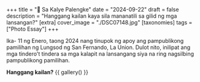 +++
title = "📰 Sa Kalye Palengke"
date = "2024-09-22"
draft = false
description = "Hanggang kailan kaya sila mananatili sa gilid ng mga lansangan?"
[extra]
cover_image = "./DSC07148.jpg"
[taxonomies]
tags = ["Photo Essay"]
+++

Ika- 11 ng Enero, taong 2024 nang tinupok ng apoy ang pampublikong pamilihan ng Lungsod ng San Fernando, La Union. Dulot nito, inilipat ang mga tindero't tindera sa mga kalapit na lansangang siya na ring nagsilbing pampublikong pamilihan.

**Hanggang kailan?**
{{ gallery() }}
